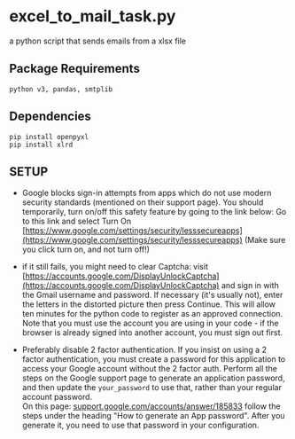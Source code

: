 # excel_to_mail_task.py
a python script that sends emails from a xlsx file

## **Package Requirements**
`python v3, pandas, smtplib`

## **Dependencies**
`pip install openpyxl`<br/>
`pip install xlrd`

## **SETUP**
* Google blocks sign-in attempts from apps which do not use modern security standards (mentioned on their support page). You should temporarily, turn on/off this safety feature by going to the link below:
Go to this link and select Turn On
[https://www.google.com/settings/security/lesssecureapps](https://www.google.com/settings/security/lesssecureapps)
(Make sure you click turn on, and not turn off!)

* if it still fails, you might need to clear Captcha: visit 
[https://accounts.google.com/DisplayUnlockCaptcha](https://accounts.google.com/DisplayUnlockCaptcha) and sign in with the Gmail username and password.  If necessary (it's usually not), enter the letters in the distorted picture then press Continue. This will allow ten minutes for the python code to register as an approved connection.  Note that you must use the account you are using in your code - if the browser is already signed into another account, you must sign out first.

* Preferably disable 2 factor authentication. If you insist on using a 2 factor authentication, you must create a password for this application to access your Google account without the 2 factor auth.
Perform all the steps on the Google support page to generate an application password, and then update the `your_password` to use that, rather than your regular account password. <br/>
On this page: [support.google.com/accounts/answer/185833]([support.google.com/accounts/answer/185833) follow the steps under the heading "How to generate an App password". After you generate it, you need to use that password in your configuration.

